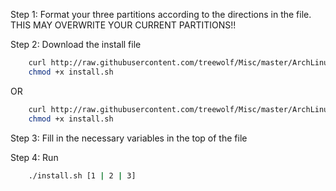 Step 1:
	Format your three partitions according to the directions in the file. THIS MAY OVERWRITE YOUR CURRENT PARTITIONS!!

Step 2: Download the install file
	
```bash
	curl http://raw.githubusercontent.com/treewolf/Misc/master/ArchLinux/normal.sh > install.sh
	chmod +x install.sh
```
OR
```bash
	curl http://raw.githubusercontent.com/treewolf/Misc/master/ArchLinux/encrypted.sh > install.sh
	chmod +x install.sh
```
Step 3: Fill in the necessary variables in the top of the file

Step 4: Run
```bash
	./install.sh [1 | 2 | 3]
```
